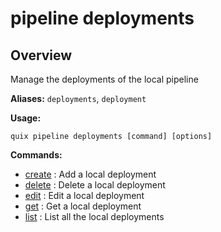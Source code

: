 # pipeline deployments

## Overview

Manage the deployments of the local pipeline

**Aliases:** `deployments`, `deployment`

**Usage:**

```
quix pipeline deployments [command] [options]
```

**Commands:**

- [create](create.md) : Add a local deployment
- [delete](delete.md) : Delete a local deployment
- [edit](edit.md) : Edit a local deployment
- [get](get.md) : Get a local deployment
- [list](list.md) : List all the local deployments

